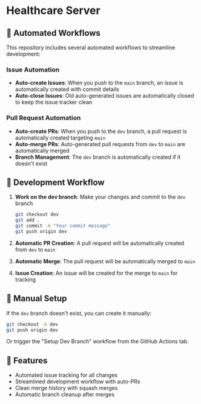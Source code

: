 # Healthcare Server

## 🤖 Automated Workflows

This repository includes several automated workflows to streamline development:

### Issue Automation

- **Auto-create Issues**: When you push to the `main` branch, an issue is automatically created with commit details
- **Auto-close Issues**: Old auto-generated issues are automatically closed to keep the issue tracker clean

### Pull Request Automation

- **Auto-create PRs**: When you push to the `dev` branch, a pull request is automatically created targeting `main`
- **Auto-merge PRs**: Auto-generated pull requests from `dev` to `main` are automatically merged
- **Branch Management**: The `dev` branch is automatically created if it doesn't exist

## 🚀 Development Workflow

1. **Work on the dev branch**: Make your changes and commit to the `dev` branch

   ```bash
   git checkout dev
   git add .
   git commit -m "Your commit message"
   git push origin dev
   ```

2. **Automatic PR Creation**: A pull request will be automatically created from `dev` to `main`

3. **Automatic Merge**: The pull request will be automatically merged to `main`

4. **Issue Creation**: An issue will be created for the merge to `main` for tracking

## 🔧 Manual Setup

If the `dev` branch doesn't exist, you can create it manually:

```bash
git checkout -b dev
git push origin dev
```

Or trigger the "Setup Dev Branch" workflow from the GitHub Actions tab.

## 📝 Features

- Automated issue tracking for all changes
- Streamlined development workflow with auto-PRs
- Clean merge history with squash merges
- Automatic branch cleanup after merges
